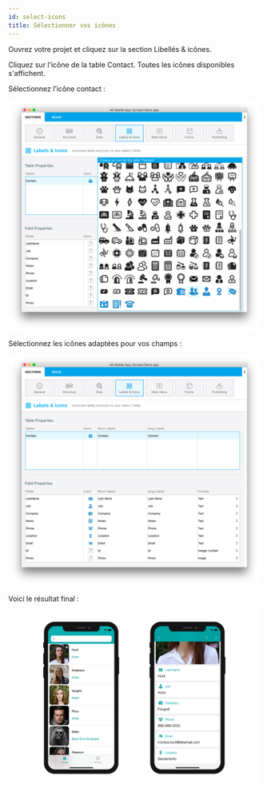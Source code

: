 ```yaml
---
id: select-icons
title: Sélectionner vos icônes
---
```

Ouvrez votre projet et cliquez sur la section Libellés & icônes.

Cliquez sur l’icône de la table Contact. Toutes les icônes disponibles s'affichent.

Sélectionnez l’icône contact :

![Contact icon](assets/custom-icons/contact-icon.png)

Sélectionnez les icônes adaptées pour vos champs :

![Contact icon](assets/custom-icons/field-icons.png)

Voici le résultat final :

![Contact icon](assets/custom-icons/custom-icons-final-result.png)